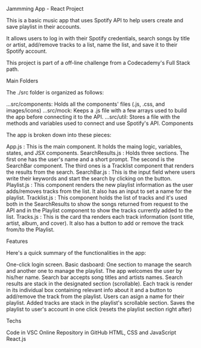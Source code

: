 Jammming App - React Project

This is a basic music app that uses Spotify API to help users create and save playlist in their accounts.

It allows users to log in with their Spotify credentials, search songs by title or artist, add/remove tracks to a list, name the list, and save it to their Spotify account.

This project is part of a off-line challenge from a Codecademy's Full Stack path.

Main Folders

The ./src folder is organized as follows:

...src/components: Holds all the components' files (.js, .css, and images/icons)
...src/mock: Keeps a .js file with a few arrays used to build the app before connecting it to the API.
...src/util: Stores a file with the methods and variables used to connect and use Spotify's API.
Components

The app is broken down into these pieces:

App.js : This is the main component. It holds the maing logic, variables, states, and JSX components.
SearchResults.js : Holds three sections. The first one has the user's name and a short prompt. The second is the SearchBar component. The third ones is a Tracklist component that renders the results from the search.
SearchBar.js : This is the input field where users write their keywords and start the search by clicking on the button.
Playlist.js : This component renders the new playlist information as the user adds/removes tracks from the list. It also has an input to set a name for the playlist.
Tracklist.js : This component holds the list of tracks and it's used both in the SearchResults to show the songs returned from request to the API and in the Playlist component to show the tracks currently added to the list.
Tracks.js : This is the card tha renders each track information (sont title, artist, album, and cover). It also has a button to add or remove the track from/to the Playlist.

Features

Here's a quick summary of the functionalities in the app:

One-click login screen.
Basic dasboard: One section to manage the search and another one to manage the playlist.
The app welcomes the user by his/her name.
Search bar accepts song titles and artists names.
Search results are stack in the designated section (scrollable).
Each track is render in its individual box containing relevant info about it and a button to add/remove the track from the playlist.
Users can asign a name for their playlist.
Added tracks are stack in the playlist's scrollable section.
Saves the playlist to user's account in one click (resets the playlist section right after)

Techs

Code in VSC
Online Repository in GitHub
HTML, CSS and JavaScript
React.js
